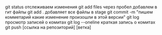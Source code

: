 git status отслеживаем изменения
git add files через пробел добавлем в гит файлы
git add . добавляет все файлы в stage
git commit -m "пишем комметарий какие изменение произошли в этой версии"
git log просмотр записей о комитах
git log --oneline краткая запись о комитах
git push [ссылка на репозиторий] [ветка]

